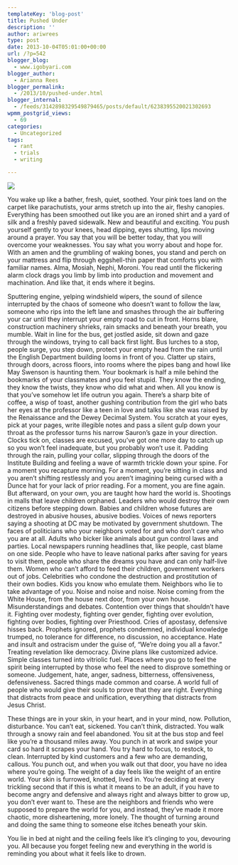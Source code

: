 ```yaml
---
templateKey: 'blog-post'
title: Pushed Under
description: ''
author: ariwrees
type: post
date: 2013-10-04T05:01:00+00:00
url: /?p=542
blogger_blog:
  - www.igobyari.com
blogger_author:
  - Arianna Rees
blogger_permalink:
  - /2013/10/pushed-under.html
blogger_internal:
  - /feeds/3142898329549879465/posts/default/6238395520021302693
wpmm_postgrid_views:
  - 69
categories:
  - Uncategorized
tags:
  - rant
  - trials
  - writing

---
```

![](https://www.igobyari.com/wp-content/uploads/2013/10/HandsDrowningSea.jpg)

You wake up like a bather, fresh, quiet, soothed. Your pink toes land on the carpet like parachutists, your arms stretch up into the air, fleshy canopies. Everything has been smoothed out like you are an ironed shirt and a yard of silk and a freshly paved sidewalk. New and beautiful and exciting. You push yourself gently to your knees, head dipping, eyes shutting, lips moving around a prayer. You say that you will be better today, that you will overcome your weaknesses. You say what you worry about and hope for. With an amen and the grumbling of waking bones, you stand and perch on your mattress and flip through eggshell-thin paper that comforts you with familiar names. Alma, Mosiah, Nephi, Moroni. You read until the flickering alarm clock drags you limb by limb into production and movement and machination. And like that, it ends where it begins. 

Sputtering engine, yelping windshield wipers, the sound of silence interrupted by the chaos of someone who doesn’t want to follow the law, someone who rips into the left lane and smashes through the air buffering your car until they interrupt your empty road to cut in front. Horns blare, construction machinery shrieks, rain smacks and beneath your breath, you mumble. Wait in line for the bus, get jostled aside, sit down and gaze through the windows, trying to call back first light. Bus lurches to a stop, people surge, you step down, protect your empty head from the rain until the English Department building looms in front of you. Clatter up stairs, through doors, across floors, into rooms where the pipes bang and howl like May Swenson is haunting them. Your bookmark is half a mile behind the bookmarks of your classmates and you feel stupid. They know the ending, they know the twists, they know who did what and when. All you know is that you’ve somehow let life outrun you again. There’s a sharp bite of coffee, a wisp of toast, another gushing contribution from the girl who bats her eyes at the professor like a teen in love and talks like she was raised by the Renaissance and the Dewey Decimal System. You scratch at your eyes, pick at your pages, write illegible notes and pass a silent gulp down your throat as the professor turns his narrow Sauron’s gaze in your direction. Clocks tick on, classes are excused, you’ve got one more day to catch up so you won’t feel inadequate, but you probably won’t use it. Padding through the rain, pulling your collar, slipping through the doors of the Institute Building and feeling a wave of warmth trickle down your spine. For a moment you recapture morning. For a moment, you’re sitting in class and you aren’t shifting restlessly and you aren’t imagining being cursed with a Dunce hat for your lack of prior reading. For a moment, you are fine again. But afterward, on your own, you are taught how hard the world is. Shootings in malls that leave children orphaned. Leaders who would destroy their own citizens before stepping down. Babies and children whose futures are destroyed in abusive houses, abusive bodies. Voices of news reporters saying a shooting at DC may be motivated by government shutdown. The faces of politicians who your neighbors voted for and who don’t care who you are at all. Adults who bicker like animals about gun control laws and parties. Local newspapers running headlines that, like people, cast blame on one side. People who have to leave national parks after saving for years to visit them, people who share the dreams you have and can only half-live them. Women who can’t afford to feed their children, government workers out of jobs. Celebrities who condone the destruction and prostitution of their own bodies. Kids you know who emulate them. Neighbors who lie to take advantage of you. Noise and noise and noise. Noise coming from the White House, from the house next door, from your own house. Misunderstandings and debates. Contention over things that shouldn’t have it. Fighting over modesty, fighting over gender, fighting over evolution, fighting over bodies, fighting over Priesthood. Cries of apostasy, defensive hisses back. Prophets ignored, prophets condemned, individual knowledge trumped, no tolerance for difference, no discussion, no acceptance. Hate and insult and ostracism under the guise of, “We’re doing you all a favor.” Treating revelation like democracy. Divine plans like customized advice. Simple classes turned into vitriolic fuel. Places where you go to feel the spirit being interrupted by those who feel the need to disprove something or someone. Judgement, hate, anger, sadness, bitterness, offensiveness, defensiveness. Sacred things made common and coarse. A world full of people who would give their souls to prove that they are right. Everything that distracts from peace and unification, everything that distracts from Jesus Christ.  

These things are in your skin, in your heart, and in your mind, now. Pollution, disturbance. You can’t eat, sickened. You can’t think, distracted. You walk through a snowy rain and feel abandoned. You sit at the bus stop and feel like you’re a thousand miles away. You punch in at work and swipe your card so hard it scrapes your hand. You try hard to focus, to restock, to clean. Interrupted by kind customers and a few who are demanding, callous. You punch out, and when you walk out that door, you have no idea where you’re going. The weight of a day feels like the weight of an entire world. Your skin is furrowed, knotted, lived in. You’re deciding at every trickling second that if this is what it means to be an adult, if you have to become angry and defensive and always right and always bitter to grow up, you don’t ever want to. These are the neighbors and friends who were supposed to prepare the world for you, and instead, they’ve made it more chaotic, more disheartening, more lonely. The thought of turning around and doing the same thing to someone else itches beneath your skin. 

You lie in bed at night and the ceiling feels like it’s clinging to you, devouring you. All because you forget feeling new and everything in the world is reminding you about what it feels like to drown.